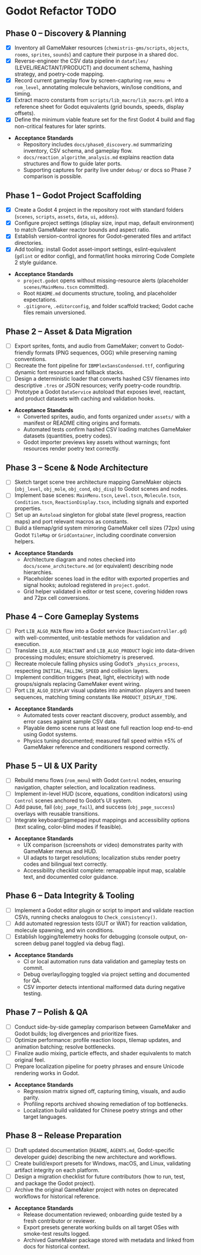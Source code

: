 # Godot Refactor TODO

## Phase 0 – Discovery & Planning
- [x] Inventory all GameMaker resources (`chemistris-gms/scripts`, `objects`, `rooms`, `sprites`, `sounds`) and capture their purpose in a shared doc.
- [x] Reverse-engineer the CSV data pipeline in `datafiles/` (LEVEL/REACTANT/PRODUCT) and document schema, hashing strategy, and poetry-code mapping.
- [x] Record current gameplay flow by screen-capturing `rom_menu` → `rom_level`, annotating molecule behaviors, win/lose conditions, and timing.
- [x] Extract macro constants from `scripts/lib_macro/lib_macro.gml` into a reference sheet for Godot equivalents (grid bounds, speeds, display offsets).
- [x] Define the minimum viable feature set for the first Godot 4 build and flag non-critical features for later sprints.
- **Acceptance Standards**
  - Repository includes `docs/phase0_discovery.md` summarizing inventory, CSV schema, and gameplay flow.
  - `docs/reaction_algorithm_analysis.md` explains reaction data structures and flow to guide later ports.
  - Supporting captures for parity live under `debug/` or docs so Phase 7 comparison is possible.

## Phase 1 – Godot Project Scaffolding
- [x] Create a Godot 4 project in the repository root with standard folders (`scenes`, `scripts`, `assets`, `data`, `ui`, `addons`).
- [x] Configure project settings (display size, input map, default environment) to match GameMaker reactor bounds and aspect ratio.
- [x] Establish version-control ignores for Godot-generated files and artifact directories.
- [x] Add tooling: install Godot asset-import settings, eslint-equivalent (`gdlint` or editor config), and format/lint hooks mirroring Code Complete 2 style guidance.
- **Acceptance Standards**
  - `project.godot` opens without missing-resource alerts (placeholder `scenes/MainMenu.tscn` committed).
  - Root `README.md` documents structure, tooling, and placeholder expectations.
  - `.gitignore`, `.editorconfig`, and folder scaffold tracked; Godot cache files remain unversioned.

## Phase 2 – Asset & Data Migration
- [ ] Export sprites, fonts, and audio from GameMaker; convert to Godot-friendly formats (PNG sequences, OGG) while preserving naming conventions.
- [ ] Recreate the font pipeline for `IBMPlexSansCondensed.ttf`, configuring dynamic font resources and fallback stacks.
- [ ] Design a deterministic loader that converts hashed CSV filenames into descriptive `.tres` or JSON resources; verify poetry-code roundtrip.
- [ ] Prototype a Godot `DataService` autoload that exposes level, reactant, and product datasets with caching and validation hooks.
- **Acceptance Standards**
  - Converted sprites, audio, and fonts organized under `assets/` with a manifest or README citing origins and formats.
  - Automated tests confirm hashed CSV loading matches GameMaker datasets (quantities, poetry codes).
  - Godot importer previews key assets without warnings; font resources render poetry text correctly.

## Phase 3 – Scene & Node Architecture
- [ ] Sketch target scene tree architecture mapping GameMaker objects (`obj_level`, `obj_mole`, `obj_cond`, `obj_disp`) to Godot scenes and nodes.
- [ ] Implement base scenes: `MainMenu.tscn`, `Level.tscn`, `Molecule.tscn`, `Condition.tscn`, `ReactionDisplay.tscn`, including signals and exported properties.
- [ ] Set up an `Autoload` singleton for global state (level progress, reaction maps) and port relevant macros as constants.
- [ ] Build a tilemap/grid system mirroring GameMaker cell sizes (72px) using Godot `TileMap` or `GridContainer`, including coordinate conversion helpers.
- **Acceptance Standards**
  - Architecture diagram and notes checked into `docs/scene_architecture.md` (or equivalent) describing node hierarchies.
  - Placeholder scenes load in the editor with exported properties and signal hooks; autoload registered in `project.godot`.
  - Grid helper validated in editor or test scene, covering hidden rows and 72px cell conversions.

## Phase 4 – Core Gameplay Systems
- [ ] Port `LIB_ALGO_MAIN` flow into a Godot service (`ReactionController.gd`) with well-commented, unit-testable methods for validation and execution.
- [ ] Translate `LIB_ALGO_REACTANT` and `LIB_ALGO_PRODUCT` logic into data-driven processing modules; ensure stoichiometry is preserved.
- [ ] Recreate molecule falling physics using Godot’s `_physics_process`, respecting `INITIAL_FALLING_SPEED` and collision layers.
- [ ] Implement condition triggers (heat, light, electricity) with node groups/signals replacing GameMaker event wiring.
- [ ] Port `LIB_ALGO_DISPLAY` visual updates into animation players and tween sequences, matching timing constants like `PRODUCT_DISPLAY_TIME`.
- **Acceptance Standards**
  - Automated tests cover reactant discovery, product assembly, and error cases against sample CSV data.
  - Playable demo scene runs at least one full reaction loop end-to-end using Godot systems.
  - Physics tuning documented; measured fall speed within ±5% of GameMaker reference and conditioners respond correctly.

## Phase 5 – UI & UX Parity
- [ ] Rebuild menu flows (`rom_menu`) with Godot `Control` nodes, ensuring navigation, chapter selection, and localization readiness.
- [ ] Implement in-level HUD (score, equations, condition indicators) using `Control` scenes anchored to Godot’s UI system.
- [ ] Add pause, fail (`obj_page_fail`), and success (`obj_page_success`) overlays with reusable transitions.
- [ ] Integrate keyboard/gamepad input mappings and accessibility options (text scaling, color-blind modes if feasible).
- **Acceptance Standards**
  - UX comparison (screenshots or video) demonstrates parity with GameMaker menus and HUD.
  - UI adapts to target resolutions; localization stubs render poetry codes and bilingual text correctly.
  - Accessibility checklist complete: remappable input map, scalable text, and documented color guidance.

## Phase 6 – Data Integrity & Tooling
- [ ] Implement a Godot editor plugin or script to import and validate reaction CSVs, running checks analogous to `Check_consistency()`.
- [ ] Add automated regression tests (GUT or WAT) for reaction validation, molecule spawning, and win conditions.
- [ ] Establish logging/telemetry hooks for debugging (console output, on-screen debug panel toggled via debug flag).
- **Acceptance Standards**
  - CI or local automation runs data validation and gameplay tests on commit.
  - Debug overlay/logging toggled via project setting and documented for QA.
  - CSV importer detects intentional malformed data during negative testing.

## Phase 7 – Polish & QA
- [ ] Conduct side-by-side gameplay comparison between GameMaker and Godot builds; log divergences and prioritize fixes.
- [ ] Optimize performance: profile reaction loops, tilemap updates, and animation batching; resolve bottlenecks.
- [ ] Finalize audio mixing, particle effects, and shader equivalents to match original feel.
- [ ] Prepare localization pipeline for poetry phrases and ensure Unicode rendering works in Godot.
- **Acceptance Standards**
  - Regression matrix signed off, capturing timing, visuals, and audio parity.
  - Profiling reports archived showing remediation of top bottlenecks.
  - Localization build validated for Chinese poetry strings and other target languages.

## Phase 8 – Release Preparation
- [ ] Draft updated documentation (`README`, `AGENTS.md`, Godot-specific developer guide) describing the new architecture and workflows.
- [ ] Create build/export presets for Windows, macOS, and Linux, validating artifact integrity on each platform.
- [ ] Design a migration checklist for future contributors (how to run, test, and package the Godot project).
- [ ] Archive the original GameMaker project with notes on deprecated workflows for historical reference.
- **Acceptance Standards**
  - Release documentation reviewed; onboarding guide tested by a fresh contributor or reviewer.
  - Export presets generate working builds on all target OSes with smoke-test results logged.
  - Archived GameMaker package stored with metadata and linked from docs for historical context.
